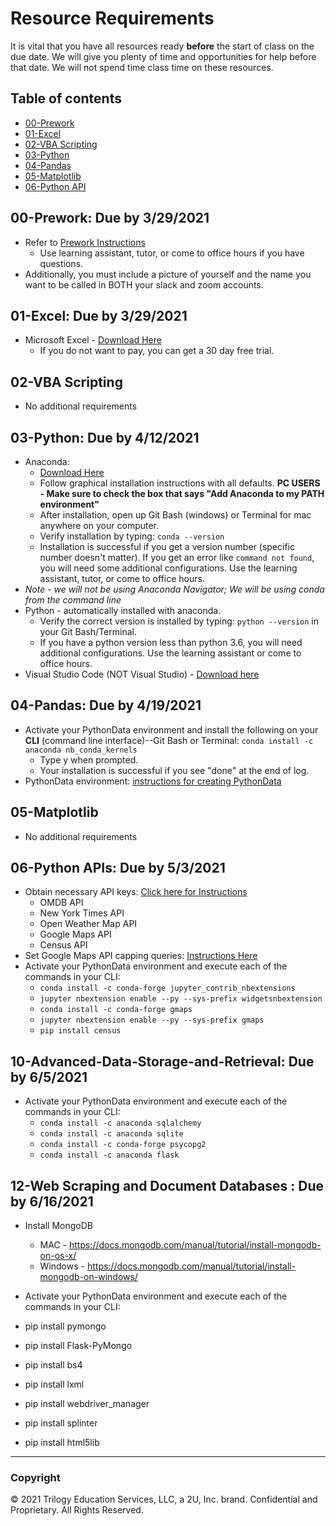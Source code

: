 # Resource Requirements

It is vital that you have all resources ready **before** the start of class on the due date. We will give you plenty of time and opportunities for help before that date. We will not spend time class time on these resources.

## Table of contents

* [00-Prework](#00-Prework-Due-by-3292021)
* [01-Excel](#01-Excel-Due-by-3292021)
* [02-VBA Scripting](#02-VBA-Scripting)
* [03-Python](#03-Python-Due-by-4122021)
* [04-Pandas](#04-pandas-due-by-4192021)
* [05-Matplotlib](#05-matplotlib)
* [06-Python API](#06-python-apis-due-by-532021)

## 00-Prework: Due by 3/29/2021

* Refer to [Prework Instructions](https://coding-bootcamp-dataviz-prework.readthedocs-hosted.com/en/latest/modules/module-2-machine-ready/)
  * Use learning assistant, tutor, or come to office hours if you have questions.
* Additionally, you must include a picture of yourself and the name you want to be called in BOTH your slack and zoom accounts.

## 01-Excel: Due by 3/29/2021

* Microsoft Excel - [Download Here](https://www.microsoft.com/en-us/microsoft-365/buy/compare-all-microsoft-365-products)
  * If you do not want to pay, you can get a 30 day free trial.

## 02-VBA Scripting

* No additional requirements

## 03-Python: Due by 4/12/2021

* Anaconda:
  * [Download Here](https://www.anaconda.com/products/individual)
  * Follow graphical installation instructions with all defaults. **PC USERS - Make sure to check the box that says "Add Anaconda to my PATH environment"**
  * After installation, open up Git Bash (windows) or Terminal for mac anywhere on your computer. 
  * Verify installation by typing: `conda --version`
  * Installation is successful if you get a version number (specific number doesn't matter). If you get an error like `command not found`, you will need some additional configurations. Use the learning assistant, tutor, or come to office hours.
* *Note - we will not be using Anaconda Navigator; We will be using conda from the command line*
* Python - automatically installed with anaconda.
  * Verify the correct version is installed by typing: `python --version` in your Git Bash/Terminal.
  * If you have a python version less than python 3.6, you will need additional configurations. Use the learning assistant or come to office hours.
* Visual Studio Code (NOT Visual Studio) - [Download here](https://code.visualstudio.com/)

## 04-Pandas: Due by 4/19/2021

* Activate your PythonData environment and install the following on your **CLI** (command line interface)--Git Bash or Terminal:
`conda install -c anaconda nb_conda_kernels`
  * Type y when prompted.
  * Your installation is successful if you see "done" at the end of log.
* PythonData environment: [instructions for creating PythonData](https://docs.google.com/document/d/1OkIbBFimJ6o8axcXAmI8BR1fXwCfXEOqrGtCukxof0s/edit#)

## 05-Matplotlib

* No additional requirements

## 06-Python APIs: Due by 5/3/2021

* Obtain necessary API keys: [Click here for Instructions](https://docs.google.com/document/d/1_0jInSjZxLN2DzbEn8wL5rJwBvyUUlidEj_R9NylQwI/edit?usp=sharing)
  * OMDB API
  * New York Times API
  * Open Weather Map API
  * Google Maps API
  * Census API
* Set Google Maps API capping queries: [Instructions Here](06-Python-APIs/Capping_Queries.md)
* Activate your PythonData environment and execute each of the commands in your CLI:
  * `conda install -c conda-forge jupyter_contrib_nbextensions`
  * `jupyter nbextension enable --py --sys-prefix widgetsnbextension`
  * `conda install -c conda-forge gmaps`
  * `jupyter nbextension enable --py --sys-prefix gmaps`
  * `pip install census`
 
## 10-Advanced-Data-Storage-and-Retrieval: Due by 6/5/2021

* Activate your PythonData environment and execute each of the commands in your CLI:
  * `conda install -c anaconda sqlalchemy`
  * `conda install -c anaconda sqlite`
  * `conda install -c conda-forge psycopg2`
  * `conda install -c anaconda flask`

## 12-Web Scraping and Document Databases : Due by 6/16/2021
* Install MongoDB
  * MAC - https://docs.mongodb.com/manual/tutorial/install-mongodb-on-os-x/
  * Windows - https://docs.mongodb.com/manual/tutorial/install-mongodb-on-windows/
  
* Activate your PythonData environment and execute each of the commands in your CLI:
 *  pip install pymongo
 *  pip install Flask-PyMongo
 *  pip install bs4
 *  pip install lxml
 *  pip install webdriver_manager
 *  pip install splinter
 *  pip install html5lib
- - -

### Copyright

© 2021 Trilogy Education Services, LLC, a 2U, Inc. brand. Confidential and Proprietary. All Rights Reserved.
